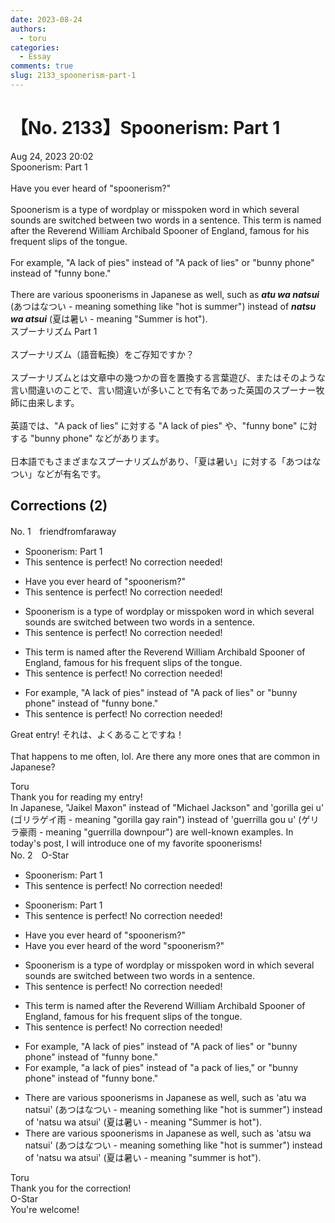 ```yaml
---
date: 2023-08-24
authors:
  - toru
categories:
  - Essay
comments: true
slug: 2133_spoonerism-part-1
---
```


# 【No. 2133】Spoonerism: Part 1
<div class="date">Aug 24, 2023 20:02</div>
<div id="post"><div id="body_show_ori">
Spoonerism: Part 1<br/><br/>Have you ever heard of "spoonerism?"<br/><br/>Spoonerism is a type of wordplay or misspoken word in which several sounds are switched between two words in a sentence. This term is named after the Reverend William Archibald Spooner of England, famous for his frequent slips of the tongue.<br/><br/>For example, "A lack of pies" instead of "A pack of lies" or "bunny phone" instead of "funny bone."<br/><br/>There are various spoonerisms in Japanese as well, such as <strong><em>atu wa natsui</em></strong> (あつはなつい - meaning something like "hot is summer") instead of <strong><em>natsu wa atsui</em></strong> (夏は暑い - meaning "Summer is hot").
</div></div>

<!-- more -->

<div id="post_ja"><div id="body_show_mo">
スプーナリズム Part 1<br/><br/>スプーナリズム（語音転換）をご存知ですか？<br/><br/>スプーナリズムとは文章中の幾つかの音を置換する言葉遊び、またはそのような言い間違いのことで、言い間違いが多いことで有名であった英国のスプーナー牧師に由来します。<br/><br/>英語では、"A pack of lies" に対する "A lack of pies" や、"funny bone" に対する "bunny phone" などがあります。<br/><br/>日本語でもさまざまなスプーナリズムがあり、「夏は暑い」に対する「あつはなつい」などが有名です。
</div></div>

## Corrections (2)
<div id="block"><div class="first_name"> No. 1　<span class="just_name">friendfromfaraway</span></div><div id="block2">
<ul class="correction_field">
<li class="incorrect">Spoonerism: Part 1</li>
<li class="corrected perfect">This sentence is perfect! No correction needed!</li>
</ul>
<ul class="correction_field">
<li class="incorrect">Have you ever heard of "spoonerism?"</li>
<li class="corrected perfect">This sentence is perfect! No correction needed!</li>
</ul>
<ul class="correction_field">
<li class="incorrect">Spoonerism is a type of wordplay or misspoken word in which several sounds are switched between two words in a sentence.</li>
<li class="corrected perfect">This sentence is perfect! No correction needed!</li>
</ul>
<ul class="correction_field">
<li class="incorrect">This term is named after the Reverend William Archibald Spooner of England, famous for his frequent slips of the tongue.</li>
<li class="corrected perfect">This sentence is perfect! No correction needed!</li>
</ul>
<ul class="correction_field">
<li class="incorrect">For example, "A lack of pies" instead of "A pack of lies" or "bunny phone" instead of "funny bone."</li>
<li class="corrected perfect">This sentence is perfect! No correction needed!</li>
</ul>
<p class="comment_small">
 Great entry! それは、よくあることですね！
 <br/>
 <br/>
 That happens to me often, lol. Are there any more ones that are common in Japanese?
</p>

</div><div class="name"><span class="just_name">Toru</span><br>
Thank you for reading my entry!<br/>In Japanese, "Jaikel Maxon" instead of "Michael Jackson" and 'gorilla gei u' (ゴリラゲイ雨 - meaning "gorilla gay rain") instead of  'guerrilla gou u' (ゲリラ豪雨 - meaning "guerrilla downpour") are well-known examples. In today's post, I will introduce one of my favorite spoonerisms!
</div>
</div>
<div id="block"><div class="first_name"> No. 2　<span class="just_name">O-Star</span></div><div id="block2">
<ul class="correction_field">
<li class="incorrect">Spoonerism: Part 1</li>
<li class="corrected perfect">This sentence is perfect! No correction needed!</li>
</ul>
<ul class="correction_field">
<li class="incorrect">Spoonerism: Part 1</li>
<li class="corrected perfect">This sentence is perfect! No correction needed!</li>
</ul>
<ul class="correction_field">
<li class="incorrect">Have you ever heard of "spoonerism?"</li>
<li class="corrected correct">
Have you ever heard of <span class="f_gray"><span class="f_bold">the word</span></span> "spoonerism?"
</li>
</ul>
<ul class="correction_field">
<li class="incorrect">Spoonerism is a type of wordplay or misspoken word in which several sounds are switched between two words in a sentence.</li>
<li class="corrected perfect">This sentence is perfect! No correction needed!</li>
</ul>
<ul class="correction_field">
<li class="incorrect">This term is named after the Reverend William Archibald Spooner of England, famous for his frequent slips of the tongue.</li>
<li class="corrected perfect">This sentence is perfect! No correction needed!</li>
</ul>
<ul class="correction_field">
<li class="incorrect">For example, "A lack of pies" instead of "A pack of lies" or "bunny phone" instead of "funny bone."</li>
<li class="corrected correct">
For example, "<span class="f_bold">a </span>lack of pies" instead of "<span class="f_bold">a </span>pack of lies<span class="f_bold">,"</span> or "bunny phone" instead of "funny bone."
</li>
</ul>
<ul class="correction_field">
<li class="incorrect">There are various spoonerisms in Japanese as well, such as 'atu wa natsui' (あつはなつい - meaning something like "hot is summer") instead of 'natsu wa atsui' (夏は暑い - meaning "Summer is hot").</li>
<li class="corrected correct">
There are various spoonerisms in Japanese as well, such as '<span class="f_bold">atsu</span> wa natsui' (あつはなつい - meaning something like "hot is summer") instead of 'natsu wa atsui' (夏は暑い - meaning "<span class="f_bold">summer</span> is hot").
</li>
</ul>
</div><div class="name"><span class="just_name">Toru</span><br>
Thank you for the correction!
</div>
<div class="name"><span class="just_name">O-Star</span><br>
You're welcome!
</div>
</div>
